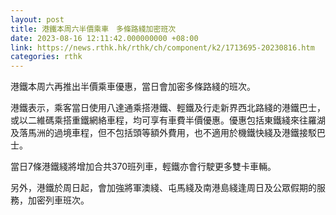 ```yaml
---
layout: post
title: 港鐵本周六半價乘車　多條路綫加密班次
date: 2023-08-16 12:11:42.000000000 +08:00
link: https://news.rthk.hk/rthk/ch/component/k2/1713695-20230816.htm
categories: rthk
---
```


港鐵本周六再推出半價乘車優惠，當日會加密多條路綫的班次。

港鐵表示，乘客當日使用八達通乘搭港鐵、輕鐵及行走新界西北路綫的港鐵巴士，或以二維碼乘搭重鐵網絡車程，均可享有車費半價優惠。優惠包括東鐵綫來往羅湖及落馬洲的過境車程，但不包括頭等額外費用，也不適用於機鐵快綫及港鐵接駁巴士。

當日7條港鐵綫將增加合共370班列車，輕鐵亦會行駛更多雙卡車輛。

另外，港鐵於周日起，會加強將軍澳綫、屯馬綫及南港島綫逢周日及公眾假期的服務，加密列車班次。
